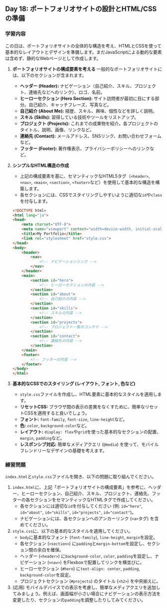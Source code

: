 ## Day 18: ポートフォリオサイトの設計とHTML/CSSの準備

### 学習内容

この日は、ポートフォリオサイトの全体的な構造を考え、HTMLとCSSを使って基本的なレイアウトとデザインを準備します。まだJavaScriptによる動的な要素は含めず、静的なWebページとして作成します。

1.  **ポートフォリオサイトの構成要素を考える**
    一般的なポートフォリオサイトには、以下のセクションが含まれます。
    *   **ヘッダー (Header):** ナビゲーション（自己紹介、スキル、プロジェクト、連絡先などへのリンク）、ロゴ、名前。
    *   **ヒーローセクション (Hero Section):** サイト訪問者が最初に目にする部分。自己紹介、キャッチフレーズ、写真など。
    *   **自己紹介 (About Me):** 経歴、スキル、興味、個性などを詳しく説明。
    *   **スキル (Skills):** 習得している技術やツールをリストアップ。
    *   **プロジェクト (Projects):** これまでの成果物を紹介。各プロジェクトのタイトル、説明、画像、リンクなど。
    *   **連絡先 (Contact):** メールアドレス、SNSリンク、お問い合わせフォームなど。
    *   **フッター (Footer):** 著作権表示、プライバシーポリシーへのリンクなど。

2.  **シンプルなHTML構造の作成**
    *   上記の構成要素を基に、セマンティックなHTML5タグ（`<header>`, `<nav>`, `<main>`, `<section>`, `<footer>`など）を使用して基本的な構造を構築します。
    *   各セクションには、CSSでスタイリングしやすいように適切な`id`や`class`を付与します。
    ```html
    <!DOCTYPE html>
    <html lang="ja">
    <head>
        <meta charset="UTF-8">
        <meta name="viewport" content="width=device-width, initial-scale=1.0">
        <title>My Portfolio</title>
        <link rel="stylesheet" href="style.css">
    </head>
    <body>
        <header>
            <nav>
                <!-- ナビゲーションリンク -->
            </nav>
        </header>
        <main>
            <section id="hero">
                <!-- ヒーローセクションの内容 -->
            </section>
            <section id="about">
                <!-- 自己紹介の内容 -->
            </section>
            <section id="skills">
                <!-- スキルの内容 -->
            </section>
            <section id="projects">
                <!-- プロジェクト一覧のコンテナ -->
            </section>
            <section id="contact">
                <!-- 連絡先の内容 -->
            </section>
        </main>
        <footer>
            <!-- フッターの内容 -->
        </footer>
    </body>
    </html>
    ```

3.  **基本的なCSSでのスタイリング (レイアウト, フォント, 色など)**
    *   `style.css`ファイルを作成し、HTML要素に基本的なスタイルを適用します。
    *   **リセットCSS:** ブラウザ間の表示の差異をなくすために、簡単なリセットCSSを適用すると良いでしょう。
    *   **フォント:** `font-family`, `font-size`, `line-height`など。
    *   **色:** `color`, `background-color`など。
    *   **レイアウト:** `display: flex`や`grid`を使った基本的なセクションの配置、`margin`, `padding`など。
    *   **レスポンシブ対応:** 簡単なメディアクエリ (`@media`) を使って、モバイルフレンドリーなデザインの基礎を考えます。

### 練習問題

`index.html`と`style.css`ファイルを開き、以下の問題に取り組んでください。

1.  `index.html`に、上記「ポートフォリオサイトの構成要素」を参考に、ヘッダー、ヒーローセクション、自己紹介、スキル、プロジェクト、連絡先、フッターの各セクションをセマンティックなHTMLタグで作成してください。
    *   各セクションには適切な`id`を付与してください (例: `id="hero"`, `id="about"`, `id="skills"`, `id="projects"`, `id="contact"`)。
    *   ナビゲーションには、各セクションへのアンカーリンク (`<a>`タグ) を含めてください。
2.  `style.css`に、以下の基本的なスタイルを適用してください。
    *   `body`に基本的なフォント (`font-family`), `line-height`, `margin`を設定。
    *   各セクション (`<section>`) に`padding`と`margin-bottom`を設定し、セクション間の余白を確保。
    *   ヘッダー (`<header>`) に`background-color`, `color`, `padding`を設定し、ナビゲーション (`<nav>`) をFlexboxで配置してリンクを横並びに。
    *   ヒーローセクション (`#hero`) に`text-align: center`, `padding`, `background-color`を設定。
    *   プロジェクトセクション (`#projects`) のタイトル (`<h2>`) を中央揃えに。
3.  (応用) モバイルデバイスでの表示を考慮し、簡単なメディアクエリを追加してみましょう。例えば、画面幅が小さい場合にナビゲーションの表示方法を変更したり、セクションの`padding`を調整したりしてみてください。
